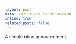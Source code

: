 ```yaml
---
layout: post
date: 2021-10-22 15:59:00-0400
inline: true
related_posts: false
---
```


A simple inline announcement.
